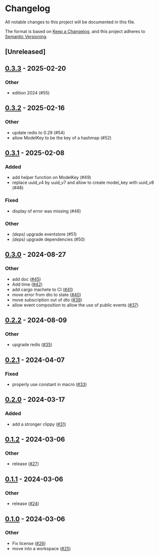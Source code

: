 # Changelog
All notable changes to this project will be documented in this file.

The format is based on [Keep a Changelog](https://keepachangelog.com/en/1.0.0/),
and this project adheres to [Semantic Versioning](https://semver.org/spec/v2.0.0.html).

## [Unreleased]

## [0.3.3](https://github.com/horfimbor/horfimbor-engine/compare/horfimbor-eventsource-v0.3.2...horfimbor-eventsource-v0.3.3) - 2025-02-20

### Other

- edition 2024 (#55)

## [0.3.2](https://github.com/horfimbor/horfimbor-engine/compare/horfimbor-eventsource-v0.3.1...horfimbor-eventsource-v0.3.2) - 2025-02-16

### Other

- update redis to 0.29 (#54)
- allow ModelKey to be the key of a hashmap (#52)

## [0.3.1](https://github.com/horfimbor/horfimbor-engine/compare/horfimbor-eventsource-v0.3.0...horfimbor-eventsource-v0.3.1) - 2025-02-08

### Added

- add helper function on ModelKey (#49)
- replace uuid_v4 by uuid_v7 and allow to create model_key with uuid_v8 (#48)

### Fixed

- display of error was missing (#46)

### Other

- *(deps)* upgrade eventstore (#51)
- *(deps)* upgrade dependencies (#50)

## [0.3.0](https://github.com/horfimbor/horfimbor-engine/compare/horfimbor-eventsource-v0.2.2...horfimbor-eventsource-v0.3.0) - 2024-08-27

### Other
- add doc ([#45](https://github.com/horfimbor/horfimbor-engine/pull/45))
- Add time ([#42](https://github.com/horfimbor/horfimbor-engine/pull/42))
- add cargo machete to CI ([#41](https://github.com/horfimbor/horfimbor-engine/pull/41))
- move error from dto to state ([#40](https://github.com/horfimbor/horfimbor-engine/pull/40))
- move subscription out of dto ([#39](https://github.com/horfimbor/horfimbor-engine/pull/39))
- allow event composition to allow the use of public events ([#37](https://github.com/horfimbor/horfimbor-engine/pull/37))

## [0.2.2](https://github.com/horfimbor/horfimbor-engine/compare/horfimbor-eventsource-v0.2.1...horfimbor-eventsource-v0.2.2) - 2024-08-09

### Other
- upgrade redis ([#35](https://github.com/horfimbor/horfimbor-engine/pull/35))

## [0.2.1](https://github.com/horfimbor/horfimbor-engine/compare/horfimbor-eventsource-v0.2.0...horfimbor-eventsource-v0.2.1) - 2024-04-07

### Fixed
- properly use constant in macro ([#33](https://github.com/horfimbor/horfimbor-engine/pull/33))

## [0.2.0](https://github.com/horfimbor/horfimbor-engine/compare/horfimbor-eventsource-v0.1.2...horfimbor-eventsource-v0.2.0) - 2024-03-17

### Added
- add a stronger clippy ([#31](https://github.com/horfimbor/horfimbor-engine/pull/31))

## [0.1.2](https://github.com/horfimbor/horfimbor-engine/compare/horfimbor-eventsource-v0.1.1...horfimbor-eventsource-v0.1.2) - 2024-03-06

### Other
- release ([#27](https://github.com/horfimbor/horfimbor-engine/pull/27))

## [0.1.1](https://github.com/horfimbor/horfimbor-engine/compare/horfimbor-eventsource-v0.1.0...horfimbor-eventsource-v0.1.1) - 2024-03-06

### Other
- release ([#24](https://github.com/horfimbor/horfimbor-engine/pull/24))

## [0.1.0](https://github.com/horfimbor/horfimbor-engine/releases/tag/horfimbor-eventsource-v0.1.0) - 2024-03-06

### Other
- Fix license ([#26](https://github.com/horfimbor/horfimbor-engine/pull/26))
- move into a workspace ([#25](https://github.com/horfimbor/horfimbor-engine/pull/25))
